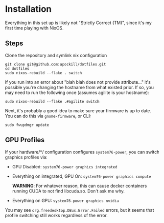 # Installation
Everything in this set up is likely not "Strictly Correct (TM)", since it's my first time playing with NixOS.

## Steps

Clone the repository and symlink nix configuration
```shell
git clone git@github.com:apockill/dotfiles.git
cd dotfiles
sudo nixos-rebuild --flake . switch
```


If you run into an error about "blah blah does not provide attribute..." it's possible you're changing the hostname from what existed prior. If so, you may need to run the following once (assumes agilite is your hostname):

```shell
sudo nixos-rebuild --flake .#agilite switch
```

Next, it's probably a good idea to make sure your firmware is up to date. You can do
this via `gnome-firmware`, or CLI:
```shell
sudo fwupdmgr update
```

## GPU Profiles

If your hardware/*/ configuration configures `system76-power`, 
you can switch graphics profiles via:

- GPU Disabled: `system76-power graphics integrated`
- Everything on integrated, GPU On: `system76-power graphics compute`
  
  **WARNING**: For whatever reason, this can cause docker containers running CUDA to not 
               find libcuda.so. Don't ask me why.
- Everything on GPU: `system76-power graphics nvidia`

You may see `org.freedesktop.DBus.Error.Failed` errors, but it seems that profile 
switching still works regardless of the error.